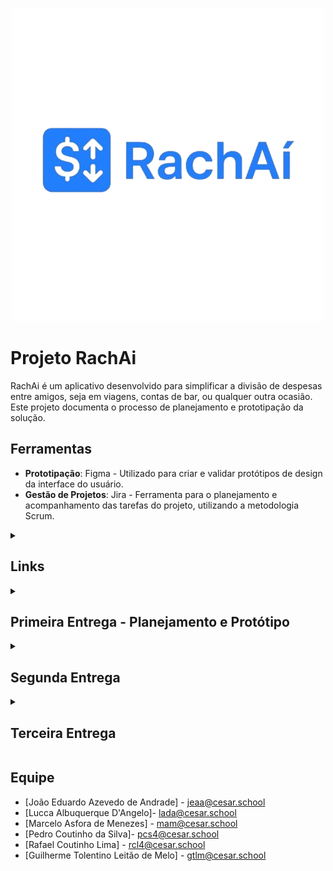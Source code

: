 <p align="center">
  <img src="assets/rachai.png" alt="RachAi Logo">
</p>

# Projeto RachAi

RachAi é um aplicativo desenvolvido para simplificar a divisão de despesas entre amigos, seja em viagens, contas de bar, ou qualquer outra ocasião. Este projeto documenta o processo de planejamento e prototipação da solução.

## Ferramentas

- **Prototipação**: Figma - Utilizado para criar e validar protótipos de design da interface do usuário.
- **Gestão de Projetos**: Jira - Ferramenta para o planejamento e acompanhamento das tarefas do projeto, utilizando a metodologia Scrum.

<details>
<summary><h2>Links</h2></summary>

- [Histórias de Usuário](https://docs.google.com/document/d/1YHw_6g5my2Kra5os0ZGiJ8zZ1qnXhpiZcFE_YLekO64/edit?usp=sharing)
- [Protótipo de Baixa Fidelidade (Figma)](https://www.figma.com/design/iWuUijDxGKfmdeoyyv9INg/RachA%C3%AD-Lo-fi?node-id=106-3&p=f&t=bBpdtPYtQnRTNjag-0)
- [Link para o JIRA (gestão do projeto)](https://jeaateam.atlassian.net/jira/software/projects/RAI/boards/34)
- [Screencast de Apresentação do Protótipo (Figma)](https://youtu.be/dA_j2NWCX2k)
- [Screencast do site funcional](https://youtu.be/n-TJ8coBneE)
- [Screencast de Testes Automatizados (Entrega 3)](https://youtu.be/8Kbwe1w_Krs)
- [Screencast das Novas Histórias de Usuário (Entrega 3)](https://www.youtube.com/watch?v=a_YfVmuAzR4)

</details>

<details>
<summary><h2>Primeira Entrega - Planejamento e Protótipo</h2></summary>

### 1. Histórias de Usuário
As histórias de usuário foram documentadas detalhadamente, incluindo critérios de aceite e cenários de validação no formato BDD.

- [➡️ Acesse o documento com as Histórias de Usuário aqui](https://docs.google.com/document/d/1YHw_6g5my2Kra5os0ZGiJ8zZ1qnXhpiZcFE_YLekO64/edit?usp=sharing)

### 2. Gerenciamento Ágil (JIRA)
O projeto está sendo gerenciado utilizando a metodologia Scrum.

**Backlog do Produto:**
![Print do Backlog](assets/backlog.png)

**Quadro da Sprint 1:**
![Print do Quadro da Sprint](assets/quadro_sprint.png)

### 3. Protótipo de Baixa Fidelidade (Figma)
Foi desenvolvido um protótipo de baixa fidelidade para visualizar os fluxos de navegação.

- [➡️ Acesse o protótipo no Figma aqui](https://www.figma.com/design/iWuUijDxGKfmdeoyyv9INg/RachA%C3%AD-Lo-fi?node-id=106-3&p=f&t=bBpdtPYtQnRTNjag-0)

</details>

<details>
<summary><h2>Segunda Entrega</h2></summary>

- **Site em Produção:** [https://rachaiapp.azurewebsites.net/](https://rachaiapp.azurewebsites.net/) - *Login: [usuário] || Senha: [senha]*

- **Screencast:** [🎥 Assista ao screencast do site funcional no YouTube aqui](https://youtu.be/n-TJ8coBneE)

- **Quadro da Sprint 2 (Jira):**
  *Backlog Sprint 2:*
  ![Backlog da Sprint 2](assets/backlog_sprint2.png)
  *Quadro da Sprint 2:*
  ![Quadro da Sprint 2](assets/quadro_sprint2.png)

- **Bug Tracker:**
  ![Bug Tracker](assets/Issues_bugtracker.png)

- **Colaboração na Prática: Nosso Desenvolvimento em Par:**
  Nesta entrega, nossa grande aposta foi na programação em par.É essa abordagem que fez toda a diferença. Trabalhando lado a lado, conseguimos discutir ideias em tempo real, revisar o código no momento em que era escrito e encontrar soluções mais criativas para os desafios. O resultado não foi apenas um código mais limpo e com menos bugs, mas também um time mais integrado e um aprendizado muito maior para todos.
  
  As duplas foram organizadas da seguinte forma:
  * **Rafael Coutinho Lima** e **Guilherme Tolentino Leitão de Melo**
  * **João Eduardo Azevedo de Andrade** e **Lucca Albuquerque D'Angelo**
  * **Marcelo Asfora de Menezes** e **Pedro Coutinho da Silva**

</details>

<details>
<summary><h2>Terceira Entrega</h2></summary>

### Gerenciamento Ágil (JIRA)
O projeto continua sendo gerenciado utilizando a metodologia Scrum.

**Quadro da Sprint 3:**
![Print do Quadro da Sprint 3](assets/quadro_sprint3.png)
**Quadro do BackLog 3:**
![Print do Backlog 3](assets/backlog3.png)

**Bug Tracker (Sprint 3):**
![Bug Tracker da Sprint 3](assets/bugtracker3.png)

### Screencasts
- **Testes Automatizados:** [🎥 Assista ao screencast dos testes automatizados aqui](https://youtu.be/8Kbwe1w_Krs)
- **Novas Histórias de Usuário:** [🎥 Assista ao screencast das novas funcionalidades aqui](https://www.youtube.com/watch?v=a_YfVmuAzR4)

### Colaboração em Par:
Na Sprint 3, nós permanecemos no "pair programming" e isso já tinha virado rotina. Ficou natural simplesmente entrar no Discord, compartilhar a tela e começar a implementação das histórias.
Essa dinâmica tornou a caça aos bugs muito mais eficiente e o desenvolvimento das novas *features*, como os testes automatizados. A troca constante de conhecimento, aprendemos juntos, corrigimos juntos.

</details>


## Equipe

- [João Eduardo Azevedo de Andrade] - jeaa@cesar.school
- [Lucca Albuquerque D'Angelo]- lada@cesar.school
- [Marcelo Asfora de Menezes] - mam@cesar.school
- [Pedro Coutinho da Silva]- pcs4@cesar.school
- [Rafael Coutinho Lima] - rcl4@cesar.school
- [Guilherme Tolentino Leitão de Melo] - gtlm@cesar.school
